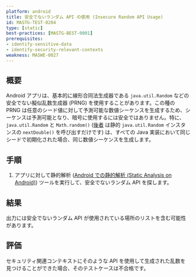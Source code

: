 ```yaml
---
platform: android
title: 安全でないランダム API の使用 (Insecure Random API Usage)
id: MASTG-TEST-0204
type: [static]
best-practices: [MASTG-BEST-0001]
prerequisites:
- identify-sensitive-data
- identify-security-relevant-contexts
weakness: MASWE-0027
---
```


## 概要

Android アプリは、基本的に線形合同法生成器である `java.util.Random` などの安全でない擬似乱数生成器 (PRNG) を使用することがあります。この種の PRNG は任意のシード値に対して予測可能な数値シーケンスを生成するため、シーケンスは予測可能となり、暗号に使用するには安全ではありません。特に、`java.util.Random` と `Math.random()` ([後者](https://franklinta.com/2014/08/31/predicting-the-next-math-random-in-java/) は静的 `java.util.Random` インスタンスの `nextDouble()` を呼び出すだけです) は、すべての Java 実装において同じシードで初期化された場合、同じ数値シーケンスを生成します。

## 手順

1. アプリに対して静的解析 ([Android での静的解析 (Static Analysis on Android)](../../techniques/android/MASTG-TECH-0014.md)) ツールを実行して、安全でないランダム API を探します。

## 結果

出力には安全でないランダム API が使用されている場所のリストを含む可能性があります。

## 評価

セキュリティ関連コンテキストにそのような API を使用して生成された乱数を見つけることができた場合、そのテストケースは不合格です。

